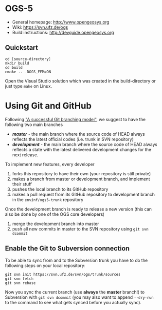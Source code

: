 # OGS-5 #

- General homepage: http://www.opengeosys.org
- Wiki: https://svn.ufz.de/ogs
- Build instructions: http://devguide.opengeosys.org

## Quickstart ##

	cd [source-directory]
	mkdir build
	cd build
	cmake .. -DOGS_FEM=ON

Open the Visual Studio solution which was created in the build-directory or just type `make` on Linux.

# Using Git and GitHub #

Following ["A successful Git branching model"](http://nvie.com/posts/a-successful-git-branching-model/), we suggest to have the following two main branches
- ***master*** - the main branch where the source code of HEAD always reflects the latest official codes (i.e. trunk in SVN repository)
- ***development*** - the main branch where the source code of HEAD always reflects a state with the latest delivered development changes for the next release.

To implement new features, every developer
1. forks this repository to have their own (your repository is still private)
2. makes a branch from master or development branch, and implement their stuff
3. pushes the local branch to its GitHub repository
4. makes a pull request from its GitHub repository to development branch in the `envinf/ogs5-trunk` repository

Once the development branch is ready to release a new version (this can also be done by one of the OGS core developers)
1. merge the development branch into master
2. push all new commits in master to the SVN repository using `git svn dcommit`

## Enable the Git to Subversion connection ##

To be able to sync from and to the Subversion trunk you have to do the following steps on your local repository:

    git svn init https://svn.ufz.de/svn/ogs/trunk/sources
    git svn fetch
    git svn rebase

Now you sync the current branch (use **always** the **master** branch!) to Subversion with `git svn dcommit` (you may also want to append `--dry-run` to the command to see what gets synced before you actually sync).
